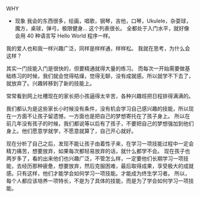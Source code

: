 WHY
* 现象
我会的东西很多，绘画，唱歌，钢琴，吉他，口琴，Ukulele，杂耍球，魔方，桌球，弹弓，极限健身... 这个列表很长。
全都处于入门水平，就好像会用 40 种语言写 Hello World 程序一样。

我的爱人也和我一样兴趣广泛，同样是样样通，样样松。
我就在思考，为什么会这样？

其实一门技能入门是很快的，但要精通就得大量的练习。
而每次一开始需要做基础练习的时候，我们就会觉得枯燥，觉得无聊，没有成就感。所以就学不下去了，就放弃了。兴趣转移到了新的技能上。

常常看到网上吐槽现在的家长把小孩逼得太辛苦，各种兴趣班把日程排得满满的。

我们都认为是这些家长小时候没有条件，没有机会学习自己感兴趣的技能，所以现在一方面不让孩子留遗憾，一方面也是把自己的梦想寄托在了孩子身上。
所以在前几年没有孩子的时候，我们都说等以后有了孩子，不要把自己的梦想强加到他们身上。他们愿意学就学，不愿意就算了，自己开心就好。

现在分析了自己之后，发现不能让孩子由着性子来，在学习一项技能过程中一定会精力痛苦，想要放弃，如果每次都轻易放弃的话，就什么都学不会。
现在孩子也两岁多了，看的出来他们也兴趣广泛，不管怎么样，一定要他们长期学习一项技能，去经历那种疲惫，想要放弃，然后克服困难，最后取得成果，享受极大的成就感。只有这样，他们才能学会如何学习一项技能。才能成为终生学习者。
所以，每个人都应该培养一项特长，不是为了具体的技能，而是为了学会如何学习一项技能。